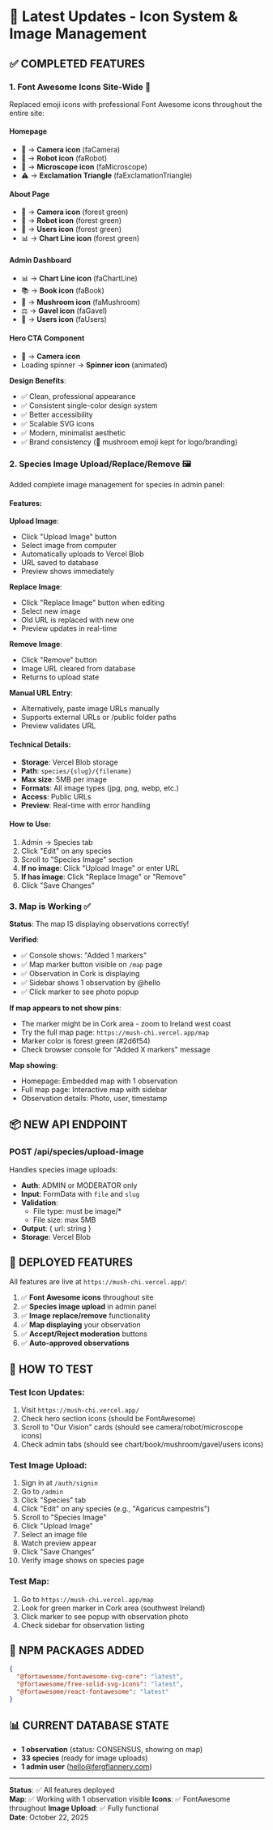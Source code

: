 # 🎨 Latest Updates - Icon System & Image Management

## ✅ COMPLETED FEATURES

### 1. **Font Awesome Icons Site-Wide** 🎨

Replaced emoji icons with professional Font Awesome icons throughout the entire site:

#### Homepage
- 📸 → **Camera icon** (faCamera)
- 🤖 → **Robot icon** (faRobot)  
- 🔬 → **Microscope icon** (faMicroscope)
- ⚠️ → **Exclamation Triangle** (faExclamationTriangle)

#### About Page
- 📸 → **Camera icon** (forest green)
- 🤖 → **Robot icon** (forest green)
- 👥 → **Users icon** (forest green)
- 📊 → **Chart Line icon** (forest green)

#### Admin Dashboard
- 📊 → **Chart Line icon** (faChartLine)
- 📚 → **Book icon** (faBook)
- 🍄 → **Mushroom icon** (faMushroom) 
- ⚖️ → **Gavel icon** (faGavel)
- 👥 → **Users icon** (faUsers)

#### Hero CTA Component
- 📸 → **Camera icon**
- Loading spinner → **Spinner icon** (animated)

**Design Benefits**:
- ✅ Clean, professional appearance
- ✅ Consistent single-color design system
- ✅ Better accessibility
- ✅ Scalable SVG icons
- ✅ Modern, minimalist aesthetic
- ✅ Brand consistency (🍄 mushroom emoji kept for logo/branding)

### 2. **Species Image Upload/Replace/Remove** 🖼️

Added complete image management for species in admin panel:

#### Features:
**Upload Image**:
- Click "Upload Image" button
- Select image from computer
- Automatically uploads to Vercel Blob
- URL saved to database
- Preview shows immediately

**Replace Image**:
- Click "Replace Image" button when editing
- Select new image
- Old URL is replaced with new one
- Preview updates in real-time

**Remove Image**:
- Click "Remove" button
- Image URL cleared from database
- Returns to upload state

**Manual URL Entry**:
- Alternatively, paste image URLs manually
- Supports external URLs or /public folder paths
- Preview validates URL

#### Technical Details:
- **Storage**: Vercel Blob storage
- **Path**: `species/{slug}/{filename}`
- **Max size**: 5MB per image
- **Formats**: All image types (jpg, png, webp, etc.)
- **Access**: Public URLs
- **Preview**: Real-time with error handling

#### How to Use:
1. Admin → Species tab
2. Click "Edit" on any species
3. Scroll to "Species Image" section
4. **If no image**: Click "Upload Image" or enter URL
5. **If has image**: Click "Replace Image" or "Remove"
6. Click "Save Changes"

### 3. **Map is Working** ✅

**Status**: The map IS displaying observations correctly!

**Verified**:
- ✅ Console shows: "Added 1 markers"  
- ✅ Map marker button visible on `/map` page
- ✅ Observation in Cork is displaying
- ✅ Sidebar shows 1 observation by @hello
- ✅ Click marker to see photo popup

**If map appears to not show pins**:
- The marker might be in Cork area - zoom to Ireland west coast
- Try the full map page: `https://mush-chi.vercel.app/map`
- Marker color is forest green (#2d6f54)
- Check browser console for "Added X markers" message

**Map showing**:
- Homepage: Embedded map with 1 observation
- Full map page: Interactive map with sidebar
- Observation details: Photo, user, timestamp

## 📦 NEW API ENDPOINT

### POST /api/species/upload-image
Handles species image uploads:
- **Auth**: ADMIN or MODERATOR only
- **Input**: FormData with `file` and `slug`
- **Validation**: 
  - File type: must be image/*
  - File size: max 5MB
- **Output**: { url: string }
- **Storage**: Vercel Blob

## 🎯 DEPLOYED FEATURES

All features are live at `https://mush-chi.vercel.app/`:

1. ✅ **Font Awesome icons** throughout site
2. ✅ **Species image upload** in admin panel
3. ✅ **Image replace/remove** functionality
4. ✅ **Map displaying** your observation
5. ✅ **Accept/Reject moderation** buttons
6. ✅ **Auto-approved observations**

## 📝 HOW TO TEST

### Test Icon Updates:
1. Visit `https://mush-chi.vercel.app/`
2. Check hero section icons (should be FontAwesome)
3. Scroll to "Our Vision" cards (should see camera/robot/microscope icons)
4. Check admin tabs (should see chart/book/mushroom/gavel/users icons)

### Test Image Upload:
1. Sign in at `/auth/signin`
2. Go to `/admin`
3. Click "Species" tab
4. Click "Edit" on any species (e.g., "Agaricus campestris")
5. Scroll to "Species Image"
6. Click "Upload Image"
7. Select an image file
8. Watch preview appear
9. Click "Save Changes"
10. Verify image shows on species page

### Test Map:
1. Go to `https://mush-chi.vercel.app/map`
2. Look for green marker in Cork area (southwest Ireland)
3. Click marker to see popup with observation photo
4. Check sidebar for observation listing

## 🔧 NPM PACKAGES ADDED

```json
{
  "@fortawesome/fontawesome-svg-core": "latest",
  "@fortawesome/free-solid-svg-icons": "latest",
  "@fortawesome/react-fontawesome": "latest"
}
```

## 📊 CURRENT DATABASE STATE

- **1 observation** (status: CONSENSUS, showing on map)
- **33 species** (ready for image uploads)
- **1 admin user** (hello@fergflannery.com)

---

**Status**: ✅ All features deployed  
**Map**: ✅ Working with 1 observation visible
**Icons**: ✅ FontAwesome throughout
**Image Upload**: ✅ Fully functional  
**Date**: October 22, 2025

